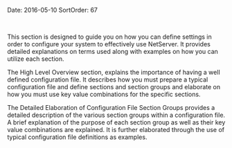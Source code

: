 Date: 2016-05-10
SortOrder: 67

 

This section is designed to guide you on how you can define settings in order to configure your system to effectively use NetServer. It provides detailed explanations on terms used along with examples on how you can utilize each section.

The High Level Overview section, explains the importance of having a well defined configuration file. It describes how you must prepare a typical configuration file and define sections and section groups and elaborate on how you must use key value combinations for the specific sections.

The Detailed Elaboration of Configuration File Section Groups provides a detailed description of the various section groups within a configuration file. A brief explanation of the purpose of each section group as well as their key value combinations are explained. It is further elaborated through the use of typical configuration file definitions as examples.

 

 



 
